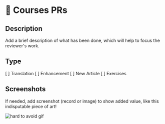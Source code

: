 # 🤘 Courses PRs

## Description

Add a brief description of what has been done, which will help to focus the reviewer's work.

## Type

[ ] Translation
[ ] Enhancement
[ ] New Article
[ ] Exercises

## Screenshots

If needed, add screenshot (record or image) to show added value, like this indisputable piece of art!

![hard to avoid gif](https://media1.giphy.com/media/5yLgocm86JXFSU8pgFq/giphy.gif?cid=ecf05e47mrwtgqnf5qc9oiqoa8ftyziqgyutwszl6cyzvdqz&rid=giphy.gif&ct=g)
